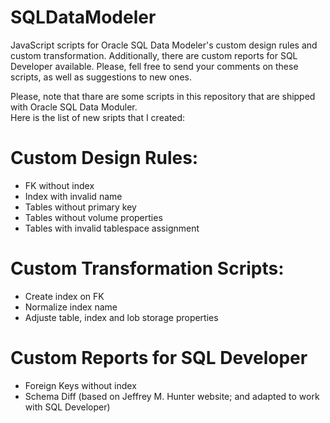 # SQLDataModeler
JavaScript scripts for Oracle SQL Data Modeler's custom design rules and custom transformation. Additionally, there are custom reports for SQL Developer available.
Please, fell free to send your comments on these scripts, as well as suggestions to new ones.

Please, note that thare are some scripts in this repository that are shipped with Oracle SQL Data Moduler.</br> 
Here is the list of new sripts that I created:
# Custom Design Rules:
- FK without index
- Index with invalid name
- Tables without primary key
- Tables without volume properties
- Tables with invalid tablespace assignment

# Custom Transformation Scripts:
- Create index on FK
- Normalize index name
- Adjuste table, index and lob storage properties

# Custom Reports for SQL Developer
- Foreign Keys without index
- Schema Diff (based on Jeffrey M. Hunter website; and adapted to work with SQL Developer)
